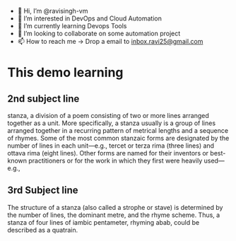 - 👋 Hi, I’m @ravisingh-vm
- 👀 I’m interested in DevOps and Cloud Automation 
- 🌱 I’m currently learning Devops Tools
- 💞️ I’m looking to collaborate on some automation project
- 📫 How to reach me -> Drop a email to inbox.ravi25@gmail.com
# This demo learning 
## 2nd subject line
stanza, a division of a poem consisting of two or more lines arranged together as a unit. More specifically, a stanza usually is a group of lines arranged together in a recurring pattern of metrical lengths and a sequence of rhymes.
Some of the most common stanzaic forms are designated by the number of lines in each unit—e.g., tercet or terza rima (three lines) and ottava rima (eight lines). Other forms are named for their inventors or best-known practitioners or for the work in which they first were heavily used—e.g., 
## 3rd Subject line
The structure of a stanza (also called a strophe or stave) is determined by the number of lines, the dominant metre, and the rhyme scheme. Thus, a stanza of four lines of iambic pentameter, rhyming abab, could be described as a quatrain.
<!---
ravisingh-vm/ravisingh-vm is a ✨ special ✨ repository because its `README.md` (this file) appears on your GitHub profile.
You can click the Preview link to take a look at your changes.
--->
